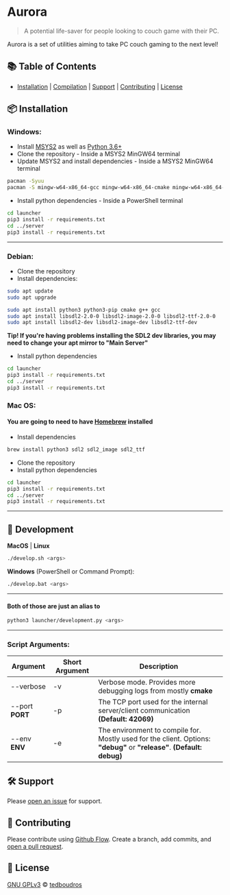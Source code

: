 # Aurora

> A potential life-saver for people looking to couch game with their PC.

Aurora is a set of utilities aiming to take PC couch gaming to the next level!

## :books: Table of Contents

- [Installation](#package-installation) | [Compilation](#rocket-compilation) | [Support](#hammer_and_wrench-support) | [Contributing](#memo-contributing) | [License](#scroll-license)

## :package: Installation

### Windows:

- Install [MSYS2](https://www.msys2.org/) as well as [Python 3.6+](https://www.python.org/downloads/)
- Clone the repository - Inside a MSYS2 MinGW64 terminal
- Update MSYS2 and install dependencies - Inside a MSYS2 MinGW64 terminal

```sh
pacman -Syuu
pacman -S mingw-w64-x86_64-gcc mingw-w64-x86_64-cmake mingw-w64-x86_64-make mingw-w64-x86_64-SDL2 mingw-w64-x86_64-SDL2_image mingw-w64-x86_64-SDL2_ttf
```

- Install python dependencies - Inside a PowerShell terminal

```sh
cd launcher
pip3 install -r requirements.txt
cd ../server
pip3 install -r requirements.txt
```

---

### Debian:

- Clone the repository
- Install dependencies:

```sh
sudo apt update
sudo apt upgrade

sudo apt install python3 python3-pip cmake g++ gcc
sudo apt install libsdl2-2.0-0 libsdl2-image-2.0-0 libsdl2-ttf-2.0-0
sudo apt install libsdl2-dev libsdl2-image-dev libsdl2-ttf-dev
```

**Tip! If you're having problems installing the SDL2 dev libraries, you may need to change your apt mirror to "Main Server"**

- Install python dependencies

```sh
cd launcher
pip3 install -r requirements.txt
cd ../server
pip3 install -r requirements.txt
```

### Mac OS:

#### You are going to need to have [Homebrew](https://brew.sh/) installed

- Install dependencies

```sh
brew install python3 sdl2 sdl2_image sdl2_ttf
```

- Clone the repository
- Install python dependencies

```sh
cd launcher
pip3 install -r requirements.txt
cd ../server
pip3 install -r requirements.txt
```

---

## :rocket: Development

**MacOS** | **Linux**

```sh
./develop.sh <args>
```

**Windows** (PowerShell or Command Prompt):

```sh
./develop.bat <args>
```

---

#### Both of those are just an alias to

```sh
python3 launcher/development.py <args>
```

---

### Script Arguments:

| Argument        | Short Argument | Description                                                                                                             |
| --------------- | -------------- | ----------------------------------------------------------------------------------------------------------------------- |
| --verbose       | -v             | Verbose mode. Provides more debugging logs from mostly **cmake**                                                        |
| --port **PORT** | -p             | The TCP port used for the internal server/client communication **(Default: 42069)**                                     |
| --env **ENV**   | -e             | The environment to compile for. Mostly used for the client. Options: **"debug"** or **"release"**. **(Default: debug)** |

## :hammer_and_wrench: Support

Please [open an issue](https://github.com/tedboudros/aurora/issues/new) for support.

## :memo: Contributing

Please contribute using [Github Flow](https://guides.github.com/introduction/flow/). Create a branch, add commits, and [open a pull request](https://github.com/tedboudros/aurora/compare/).

## :scroll: License

[GNU GPLv3](LICENSE) © [tedboudros](https://github.com/tedboudros)
